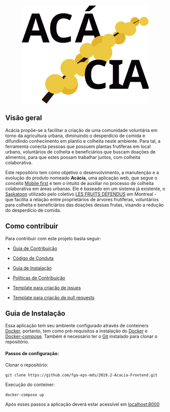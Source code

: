 <p align="center">  <img src="src/assets/wordmark_1.svg" width="400"></p>

## Visão geral

Acácia propõe-se a facilitar a criação de uma comunidade voluntária em torno da agricultura urbana, diminuindo o desperdício de comida e difundindo conhecimento em plantio e colheita neste ambiente. Para tal, a ferramenta conecta pessoas que possuem plantas frutíferas em local urbano, voluntários de colheita e beneficiários que buscam doações de alimentos, para que estes possam trabalhar juntos, com colheita colaborativa.

Este repositório tem como objetivo o desenvolvimento, a manutenção e a evolução do produto nomeado **Acácia**, uma aplicação web, que segue o conceito [Mobile first](https://digitalks.com.br/artigos/mobile-first-e-o-que-voce-realmente-precisa-saber-respeito/) e tem o intuito de auxiliar no processo de colheita colaborativa em áreas urbanas. Ele é baseado em um sistema já existente, o [Saskatoon](https://github.com/tiagovaz/saskatoon) utilizado pelo coletivo [LES FRUITS DÉFENDUS](https://santropolroulant.org/en/what-is-the-roulant/collectives/fruits-defendus/) em Montreal - que facilita a relação entre proprietários de árvores frutíferas, voluntários para colheita e beneficiários das doações dessas frutas, visando a redução do desperdício de comida.

  

## Como contribuir

Para contribuir com este projeto basta seguir:

-  [Guia de Contribuição](https://fga-eps-mds.github.io/2019.2-Acacia/#/contributing) 

-  [Código de Conduta](https://fga-eps-mds.github.io/2019.2-Acacia/#/code-of-conduct)

-  [Guia de Instalação](#guia-de-instalação)

-  [Políticas de Contribuição](https://fga-eps-mds.github.io/2019.2-Acacia/#/policies)

-  [Template para criação de issues](https://github.com/fga-eps-mds/2019.2-Acacia/tree/develop/.github/ISSUE_TEMPLATE)

-  [Template para criação de pull requests](https://github.com/fga-eps-mds/2019.2-Acacia/blob/develop/.github/PULL_REQUEST_TEMPLATE.md)

  

## Guia de Instalação

Essa aplicação tem seu ambiente configurado através de conteiners [Docker](https://www.docker.com), portanto, tem como pré-requisitos a instalação do [Docker](https://www.docker.com/get-started) e [Docker-compose](https://docs.docker.com/compose/install/).
Também é necessário ter o [Git](https://git-scm.com) instalado para clonar o repositório.

#### Passos de configuração:

Clonar o repositório:

`git clone https://github.com/fga-eps-mds/2019.2-Acacia-Frontend.git`

Execução do conteiner:

`docker-compose up`

Após esses passos a aplicação deverá estar acessível em [localhost:8000](localhost:8000)

